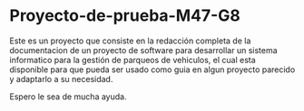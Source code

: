 # Proyecto-de-prueba-M47-G8
Este es  un proyecto que consiste en la redacción completa de la documentacion de un proyecto de software para desarrollar un sistema informatico
para la gestión de parqueos de vehiculos, el cual esta disponible para que pueda ser usado  como guia en algun proyecto parecido y adaptarlo a su
necesidad.

Espero le sea de mucha ayuda.
